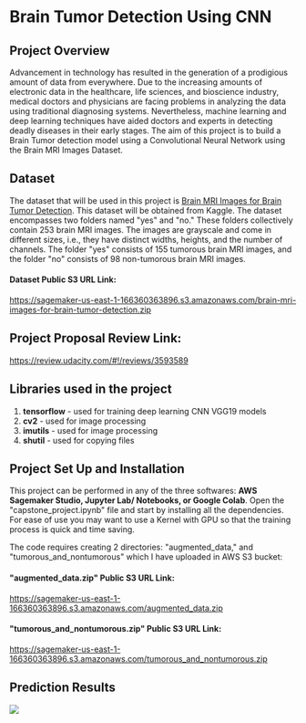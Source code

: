 # Brain Tumor Detection Using CNN

## Project Overview
Advancement in technology has resulted in the generation of a prodigious amount of data from everywhere. Due to the increasing amounts of electronic data in the healthcare, life sciences, and bioscience industry, medical doctors and physicians are facing problems in analyzing the data using traditional diagnosing systems. Nevertheless, machine learning and deep learning techniques have aided doctors and experts in detecting deadly diseases in their early stages.
The aim of this project is to build a Brain Tumor detection model using a Convolutional Neural Network using the Brain MRI Images Dataset.

## Dataset 
The dataset that will be used in this project is [Brain MRI Images for Brain Tumor Detection](https://www.kaggle.com/datasets/navoneel/brain-mri-images-for-brain-tumor-detection). This dataset will be obtained from Kaggle. The dataset encompasses two folders named "yes" and "no." These folders collectively contain 253 brain MRI images. The images are grayscale and come in different sizes, i.e., they have distinct widths, heights, and the number of channels. The folder "yes" consists of 155 tumorous brain MRI images, and the folder "no" consists of 98 non-tumorous brain MRI images.

#### Dataset Public S3 URL Link: 
https://sagemaker-us-east-1-166360363896.s3.amazonaws.com/brain-mri-images-for-brain-tumor-detection.zip

## Project Proposal Review Link:
https://review.udacity.com/#!/reviews/3593589

## Libraries used in the project
1. **tensorflow** - used for training deep learning CNN VGG19 models
2. **cv2** - used for image processing
3. **imutils** - used for image processing
4. **shutil** - used for copying files

## Project Set Up and Installation
This project can be performed in any of the three softwares: **AWS Sagemaker Studio, Jupyter Lab/ Notebooks, or Google Colab**. Open the "capstone_project.ipynb" file and start by installing all the dependencies. For ease of use you may want to use a Kernel with GPU so that the training process is quick and time saving. 

The code requires creating 2 directories: "augmented_data," and "tumorous_and_nontumorous" which I have uploaded in AWS S3 bucket:

#### "augmented_data.zip" Public S3 URL Link: 
https://sagemaker-us-east-1-166360363896.s3.amazonaws.com/augmented_data.zip

#### "tumorous_and_nontumorous.zip" Public S3 URL Link: 
https://sagemaker-us-east-1-166360363896.s3.amazonaws.com/tumorous_and_nontumorous.zip

## Prediction Results
<img src="https://raw.githubusercontent.com/kanchitank/AWS-MLE-Nanodegree-Capstone/main/outputs/predictions.jpeg">
